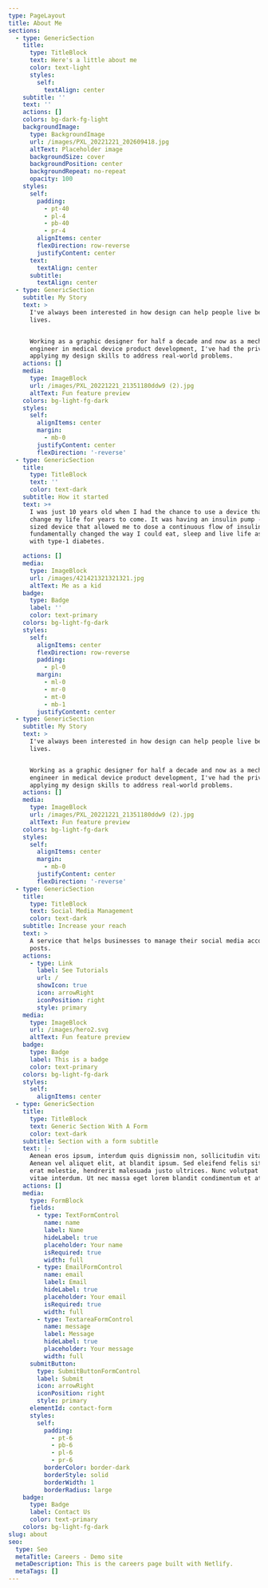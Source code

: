 ```yaml
---
type: PageLayout
title: About Me
sections:
  - type: GenericSection
    title:
      type: TitleBlock
      text: Here's a little about me
      color: text-light
      styles:
        self:
          textAlign: center
    subtitle: ''
    text: ''
    actions: []
    colors: bg-dark-fg-light
    backgroundImage:
      type: BackgroundImage
      url: /images/PXL_20221221_202609418.jpg
      altText: Placeholder image
      backgroundSize: cover
      backgroundPosition: center
      backgroundRepeat: no-repeat
      opacity: 100
    styles:
      self:
        padding:
          - pt-40
          - pl-4
          - pb-40
          - pr-4
        alignItems: center
        flexDirection: row-reverse
        justifyContent: center
      text:
        textAlign: center
      subtitle:
        textAlign: center
  - type: GenericSection
    subtitle: My Story
    text: >
      I've always been interested in how design can help people live better
      lives. 


      Working as a graphic designer for half a decade and now as a mechanical
      engineer in medical device product development, I've had the privilege of
      applying my design skills to address real-world problems.
    actions: []
    media:
      type: ImageBlock
      url: /images/PXL_20221221_21351180ddw9 (2).jpg
      altText: Fun feature preview
    colors: bg-light-fg-dark
    styles:
      self:
        alignItems: center
        margin:
          - mb-0
        justifyContent: center
        flexDirection: '-reverse'
  - type: GenericSection
    title:
      type: TitleBlock
      text: ''
      color: text-dark
    subtitle: How it started
    text: >+
      I was just 10 years old when I had the chance to use a device that would
      change my life for years to come. It was having an insulin pump - a pocket
      sized device that allowed me to dose a continuous flow of insulin - that
      fundamentally changed the way I could eat, sleep and live life as a kid
      with type-1 diabetes.

    actions: []
    media:
      type: ImageBlock
      url: /images/421421321321321.jpg
      altText: Me as a kid
    badge:
      type: Badge
      label: ''
      color: text-primary
    colors: bg-light-fg-dark
    styles:
      self:
        alignItems: center
        flexDirection: row-reverse
        padding:
          - pl-0
        margin:
          - ml-0
          - mr-0
          - mt-0
          - mb-1
        justifyContent: center
  - type: GenericSection
    subtitle: My Story
    text: >
      I've always been interested in how design can help people live better
      lives. 


      Working as a graphic designer for half a decade and now as a mechanical
      engineer in medical device product development, I've had the privilege of
      applying my design skills to address real-world problems.
    actions: []
    media:
      type: ImageBlock
      url: /images/PXL_20221221_21351180ddw9 (2).jpg
      altText: Fun feature preview
    colors: bg-light-fg-dark
    styles:
      self:
        alignItems: center
        margin:
          - mb-0
        justifyContent: center
        flexDirection: '-reverse'
  - type: GenericSection
    title:
      type: TitleBlock
      text: Social Media Management
      color: text-dark
    subtitle: Increase your reach
    text: >
      A service that helps businesses to manage their social media accounts and
      posts.
    actions:
      - type: Link
        label: See Tutorials
        url: /
        showIcon: true
        icon: arrowRight
        iconPosition: right
        style: primary
    media:
      type: ImageBlock
      url: /images/hero2.svg
      altText: Fun feature preview
    badge:
      type: Badge
      label: This is a badge
      color: text-primary
    colors: bg-light-fg-dark
    styles:
      self:
        alignItems: center
  - type: GenericSection
    title:
      type: TitleBlock
      text: Generic Section With A Form
      color: text-dark
    subtitle: Section with a form subtitle
    text: |-
      Aenean eros ipsum, interdum quis dignissim non, sollicitudin vitae nisl.
      Aenean vel aliquet elit, at blandit ipsum. Sed eleifend felis sit amet
      erat molestie, hendrerit malesuada justo ultrices. Nunc volutpat at erat
      vitae interdum. Ut nec massa eget lorem blandit condimentum et at risus.
    actions: []
    media:
      type: FormBlock
      fields:
        - type: TextFormControl
          name: name
          label: Name
          hideLabel: true
          placeholder: Your name
          isRequired: true
          width: full
        - type: EmailFormControl
          name: email
          label: Email
          hideLabel: true
          placeholder: Your email
          isRequired: true
          width: full
        - type: TextareaFormControl
          name: message
          label: Message
          hideLabel: true
          placeholder: Your message
          width: full
      submitButton:
        type: SubmitButtonFormControl
        label: Submit
        icon: arrowRight
        iconPosition: right
        style: primary
      elementId: contact-form
      styles:
        self:
          padding:
            - pt-6
            - pb-6
            - pl-6
            - pr-6
          borderColor: border-dark
          borderStyle: solid
          borderWidth: 1
          borderRadius: large
    badge:
      type: Badge
      label: Contact Us
      color: text-primary
    colors: bg-light-fg-dark
slug: about
seo:
  type: Seo
  metaTitle: Careers - Demo site
  metaDescription: This is the careers page built with Netlify.
  metaTags: []
---
```

